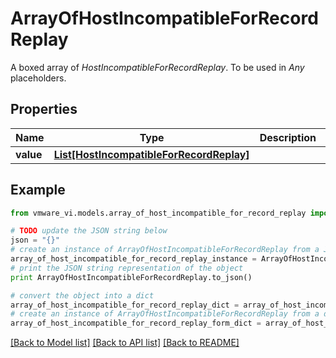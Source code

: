 # ArrayOfHostIncompatibleForRecordReplay

A boxed array of *HostIncompatibleForRecordReplay*. To be used in *Any* placeholders. 

## Properties
Name | Type | Description | Notes
------------ | ------------- | ------------- | -------------
**value** | [**List[HostIncompatibleForRecordReplay]**](HostIncompatibleForRecordReplay.md) |  | 

## Example

```python
from vmware_vi.models.array_of_host_incompatible_for_record_replay import ArrayOfHostIncompatibleForRecordReplay

# TODO update the JSON string below
json = "{}"
# create an instance of ArrayOfHostIncompatibleForRecordReplay from a JSON string
array_of_host_incompatible_for_record_replay_instance = ArrayOfHostIncompatibleForRecordReplay.from_json(json)
# print the JSON string representation of the object
print ArrayOfHostIncompatibleForRecordReplay.to_json()

# convert the object into a dict
array_of_host_incompatible_for_record_replay_dict = array_of_host_incompatible_for_record_replay_instance.to_dict()
# create an instance of ArrayOfHostIncompatibleForRecordReplay from a dict
array_of_host_incompatible_for_record_replay_form_dict = array_of_host_incompatible_for_record_replay.from_dict(array_of_host_incompatible_for_record_replay_dict)
```
[[Back to Model list]](../README.md#documentation-for-models) [[Back to API list]](../README.md#documentation-for-api-endpoints) [[Back to README]](../README.md)


